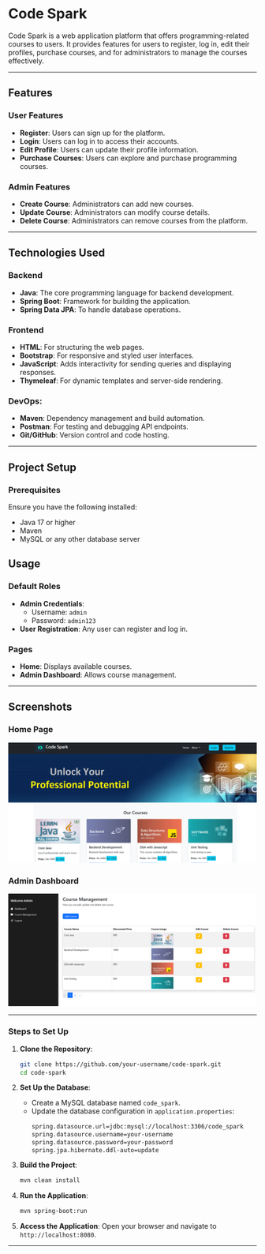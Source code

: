 # Code Spark

Code Spark is a web application platform that offers programming-related courses to users. It provides features for users to register, log in, edit their profiles, purchase courses, and for administrators to manage the courses effectively.

---

## Features

### User Features
- **Register**: Users can sign up for the platform.
- **Login**: Users can log in to access their accounts.
- **Edit Profile**: Users can update their profile information.
- **Purchase Courses**: Users can explore and purchase programming courses.

### Admin Features
- **Create Course**: Administrators can add new courses.
- **Update Course**: Administrators can modify course details.
- **Delete Course**: Administrators can remove courses from the platform.

---

## Technologies Used

### Backend
- **Java**: The core programming language for backend development.
- **Spring Boot**: Framework for building the application.
- **Spring Data JPA**: To handle database operations.

### Frontend
- **HTML**: For structuring the web pages.
- **Bootstrap**: For responsive and styled user interfaces.
- **JavaScript**: Adds interactivity for sending queries and displaying responses.
- **Thymeleaf**: For dynamic templates and server-side rendering.

### **DevOps**:
- **Maven**: Dependency management and build automation.
- **Postman**: For testing and debugging API endpoints.
- **Git/GitHub**: Version control and code hosting.

---

## Project Setup

### Prerequisites
Ensure you have the following installed:
- Java 17 or higher
- Maven
- MySQL or any other database server

## Usage

### Default Roles
- **Admin Credentials**: 
  - Username: `admin`
  - Password: `admin123`
- **User Registration**: Any user can register and log in.

### Pages
- **Home**: Displays available courses.
- **Admin Dashboard**: Allows course management.

---

## Screenshots

### Home Page
![Home Page](screenshots/home-page.png)

### Admin Dashboard
![Admin Dashboard](screenshots/admin-dashboard.png)

---


### Steps to Set Up
1. **Clone the Repository**:
   ```bash
   git clone https://github.com/your-username/code-spark.git
   cd code-spark
   ```

2. **Set Up the Database**:
   - Create a MySQL database named `code_spark`.
   - Update the database configuration in `application.properties`:
     ```properties
     spring.datasource.url=jdbc:mysql://localhost:3306/code_spark
     spring.datasource.username=your-username
     spring.datasource.password=your-password
     spring.jpa.hibernate.ddl-auto=update
     ```

3. **Build the Project**:
   ```bash
   mvn clean install
   ```

4. **Run the Application**:
   ```bash
   mvn spring-boot:run
   ```

5. **Access the Application**:
   Open your browser and navigate to `http://localhost:8080`.

---



